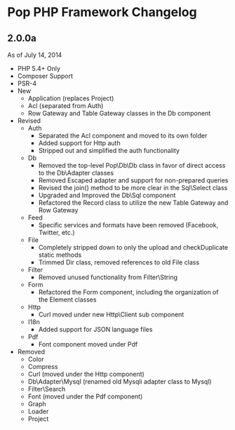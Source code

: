 Pop PHP Framework Changelog
===========================

2.0.0a
------
As of July 14, 2014

* PHP 5.4+ Only
* Composer Support
* PSR-4
* New
    - Application (replaces Project)
    - Acl (separated from Auth)
    - Row Gateway and Table Gateway classes in the Db component
* Revised
    - Auth
        + Separated the Acl component and moved to its own folder
        + Added support for Http auth
        + Stripped out and simplified the auth functionality
    - Db
        + Removed the top-level Pop\Db\Db class in favor of direct access to the Db\Adapter classes
        + Removed Escaped adapter and support for non-prepared queries
        + Revised the join() method to be more clear in the Sql\Select class
        + Upgraded and Improved the Db\Sql component
        + Refactored the Record class to utilize the new Table Gateway and Row Gateway
    - Feed
        + Specific services and formats have been removed (Facebook, Twitter, etc.)
    - File
        + Completely stripped down to only the upload and checkDuplicate static methods
        + Trimmed Dir class, removed references to old File class
    - Filter
        + Removed unused functionality from Filter\String
    - Form
        + Refactored the Form component, including the organization of the Element classes
    - Http
        + Curl moved under new Http\Client sub component
    - I18n
        + Added support for JSON language files
    - Pdf
        + Font component moved under Pdf
* Removed
    - Color
    - Compress
    - Curl (moved under the Http component)
    - Db\Adapter\Mysql (renamed old Mysqli adapter class to Mysql)
    - Filter\Search
    - Font (moved under the Pdf component)
    - Graph
    - Loader
    - Project
